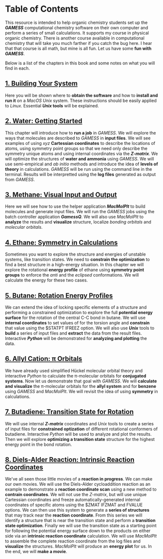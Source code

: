 # Table of Contents

This resource is intended to help organic chemistry students set up the ***GAMESS*** computational chemistry software on their own computer and perform a series of small calculations. It supports my course in physical organic chemistry. There is another course available in computational chemistry that will take you much farther if you catch the bug here. I hear that that course is all math, but mine is all fun. Let us have some **fun with *GAMESS***.

Below is a list of the chapters in this book and some notes on what you will find in each.

## [1. Building Your System](1_Setup.md)

Here you will be shown where to **obtain the software** and how to **install and run it** on a *MacOS Unix* system. These instructions should be easily applied to *Linux*. Essential ***Unix* tools** will be explained.

## [2. Water: Getting Started](2_SmallMolecules.md)

This chapter will introduce how to **run a job** in *GAMESS*. We will explore the ways that molecules are described to *GAMESS* in **input files**. We will see examples of using *xyz* **Cartessian coordinates** to describe the locations of atoms, using symmetry point groups so that we need only describe the symmetry unique atoms and using internal coordinates via the ***Z-matrix***. We will optimize the structures of **water and ammonia** using *GAMESS*. We will use semi-empirical and *ab initio* methods and introduce the idea of **levels of theory** in calculations. *GAMESS* will be run using the command line in the terminal. Results will be interpretted using the **log files** generated as output from *GAMESS*.

## [3. Methane: Visual Input and Output](3_Visual_Input.md)

Here we will see how to use the helper application ***MacMolPlt*** to build molecules and generate input files. We will run the *GAMESS* jobs using the batch controller application ***GamessQ***. We will also use *MacMolPlt* to **analyze** the results and **visualize** structure, localize *bonding orbitals* and *molecular orbitals*. 

## [4. Ethane: Symmetry in Calculations](4_Ethane.md)

Sometimes you want to explore the structure and energies of unstable systems, like transition states. We need to **constrain the optimization** to find a best structure in a high-energy situation. In this chapter we will explore the rotational **energy profile** of ethane using **symmetry point groups** to enforce the *anti* and the *eclipsed* conformations. We will calculate the energy for these two cases.

## [5. Butane: Rotation Energy Profiles](5_Rotation_Profiles.md)

We can extend the idea of locking specific elements of a structure and performing a constrained optimization to explore the full **potential energy surface** for the rotation of the central C-C bond in butane. We will use **internal coordinates** to set values of for the torsion angle  and **constrain** that value using the \$STATPT IFREEZ option. We will also use ***Unix*** tools to **build** a series of input files and **extract** the data from the result files. Interactive ***Python*** will be demonstrated for **analyzing and plotting** the data.


## [6. Allyl Cation: &pi; Orbitals](6_Pi_Orbitals.md)

We have already used simplified Hückel molecular orbital theory and interactive *Python* to calculate the &pi;-molecular orbitals for **conjugated systems**. Now let us demonstrate that goal with *GAMESS*. We will **calculate and visualize** the &pi;-molecular orbitals for the **allyl system** and for **benzene** using *GAMESS* and *MacMolPlt*. We will revisit the idea of using **symmetry** in calculations.

## [7. Butadiene: Transition State for Rotation](7_Butadiene.md)

We will use internal ***Z-matrix*** coordinates and *Unix* tools to create a series of input files for **constrained optization** of different rotational conformers of butadiene. Interactive *Python* will be used to analyze and plot the results. Then we will explore **optimizing a transition state** structure for the highest energy point in the bond rotation. 

## [8. Diels-Alder Reaction: Intrinsic Reaction Coordinates](8A_Diels_Alder.md)

We've all seen those little movies of a **reaction in progress**. We can make our own movies. We will use the Diels-Alder cycloaddition reaction as an example to demonstrate a **reaction coordinate scan** using a new method to **contrain coordinates**. We will not use the *Z-matrix*, but will use unique Cartessian coordinates and freeze automatically-generated internal coordinates of specific atoms using the \$ZMAT IFZMAT and FVALUE options. We can then use this system to generate a **series of structures** that may track near the **reaction coordinate**. From this series we will identify a structure that is near the transition state and perform a **transition state optimization**. Finally we will use the transition state as a starting point for following the potential energy surface down to the products on either side via an **intrinsic reaction coordinate** calculation. We will use *MacMolPlt* to assemble the complete reaction coordinate from the log files and **visualize** the structures. *MacMolPlt* will produce an **energy plot** for us. In the end, we will **make a movie**.